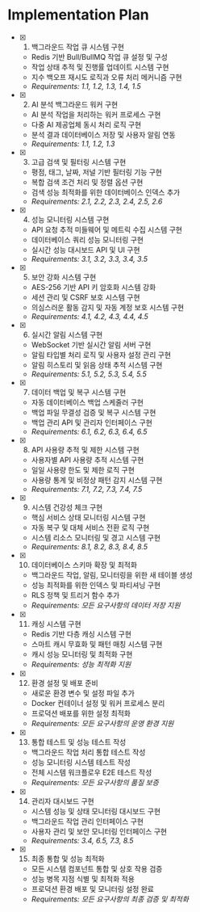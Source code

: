 # Implementation Plan

- [x] 1. 백그라운드 작업 큐 시스템 구현
  - Redis 기반 Bull/BullMQ 작업 큐 설정 및 구성
  - 작업 상태 추적 및 진행률 업데이트 시스템 구현
  - 지수 백오프 재시도 로직과 오류 처리 메커니즘 구현
  - _Requirements: 1.1, 1.2, 1.3, 1.4, 1.5_

- [x] 2. AI 분석 백그라운드 워커 구현
  - AI 분석 작업을 처리하는 워커 프로세스 구현
  - 다중 AI 제공업체 동시 처리 로직 구현
  - 분석 결과 데이터베이스 저장 및 사용자 알림 연동
  - _Requirements: 1.1, 1.2, 1.3_

- [x] 3. 고급 검색 및 필터링 시스템 구현
  - 평점, 태그, 날짜, 저널 기반 필터링 기능 구현
  - 복합 검색 조건 처리 및 정렬 옵션 구현
  - 검색 성능 최적화를 위한 데이터베이스 인덱스 추가
  - _Requirements: 2.1, 2.2, 2.3, 2.4, 2.5, 2.6_

- [x] 4. 성능 모니터링 시스템 구현
  - API 요청 추적 미들웨어 및 메트릭 수집 시스템 구현
  - 데이터베이스 쿼리 성능 모니터링 구현
  - 실시간 성능 대시보드 API 및 UI 구현
  - _Requirements: 3.1, 3.2, 3.3, 3.4, 3.5_

- [x] 5. 보안 강화 시스템 구현
  - AES-256 기반 API 키 암호화 시스템 강화
  - 세션 관리 및 CSRF 보호 시스템 구현
  - 의심스러운 활동 감지 및 자동 계정 보호 시스템 구현
  - _Requirements: 4.1, 4.2, 4.3, 4.4, 4.5_

- [x] 6. 실시간 알림 시스템 구현
  - WebSocket 기반 실시간 알림 서버 구현
  - 알림 타입별 처리 로직 및 사용자 설정 관리 구현
  - 알림 히스토리 및 읽음 상태 추적 시스템 구현
  - _Requirements: 5.1, 5.2, 5.3, 5.4, 5.5_

- [x] 7. 데이터 백업 및 복구 시스템 구현
  - 자동 데이터베이스 백업 스케줄러 구현
  - 백업 파일 무결성 검증 및 복구 시스템 구현
  - 백업 관리 API 및 관리자 인터페이스 구현
  - _Requirements: 6.1, 6.2, 6.3, 6.4, 6.5_

- [x] 8. API 사용량 추적 및 제한 시스템 구현
  - 사용자별 API 사용량 추적 시스템 구현
  - 일일 사용량 한도 및 제한 로직 구현
  - 사용량 통계 및 비정상 패턴 감지 시스템 구현
  - _Requirements: 7.1, 7.2, 7.3, 7.4, 7.5_

- [x] 9. 시스템 건강성 체크 구현
  - 핵심 서비스 상태 모니터링 시스템 구현
  - 자동 복구 및 대체 서비스 전환 로직 구현
  - 시스템 리소스 모니터링 및 경고 시스템 구현
  - _Requirements: 8.1, 8.2, 8.3, 8.4, 8.5_

- [x] 10. 데이터베이스 스키마 확장 및 최적화
  - 백그라운드 작업, 알림, 모니터링을 위한 새 테이블 생성
  - 성능 최적화를 위한 인덱스 및 파티셔닝 구현
  - RLS 정책 및 트리거 함수 추가
  - _Requirements: 모든 요구사항의 데이터 저장 지원_

- [x] 11. 캐싱 시스템 구현
  - Redis 기반 다층 캐싱 시스템 구현
  - 스마트 캐시 무효화 및 패턴 매칭 시스템 구현
  - 캐시 성능 모니터링 및 최적화 구현
  - _Requirements: 성능 최적화 지원_

- [x] 12. 환경 설정 및 배포 준비
  - 새로운 환경 변수 및 설정 파일 추가
  - Docker 컨테이너 설정 및 워커 프로세스 분리
  - 프로덕션 배포를 위한 설정 최적화
  - _Requirements: 모든 요구사항의 운영 환경 지원_

- [x] 13. 통합 테스트 및 성능 테스트 작성
  - 백그라운드 작업 처리 통합 테스트 작성
  - 성능 모니터링 시스템 테스트 작성
  - 전체 시스템 워크플로우 E2E 테스트 작성
  - _Requirements: 모든 요구사항의 품질 보증_

- [x] 14. 관리자 대시보드 구현
  - 시스템 성능 및 상태 모니터링 대시보드 구현
  - 백그라운드 작업 관리 인터페이스 구현
  - 사용자 관리 및 보안 모니터링 인터페이스 구현
  - _Requirements: 3.4, 6.5, 7.3, 8.5_

- [x] 15. 최종 통합 및 성능 최적화
  - 모든 시스템 컴포넌트 통합 및 상호 작용 검증
  - 성능 병목 지점 식별 및 최적화 적용
  - 프로덕션 환경 배포 및 모니터링 설정 완료
  - _Requirements: 모든 요구사항의 최종 검증 및 최적화_
